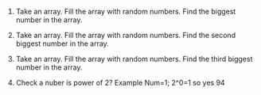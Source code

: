 1. Take an array. Fill the array with random numbers. Find the biggest number in the array.

2. Take an array. Fill the array with random numbers. Find the second biggest number in the array.

3. Take an array. Fill the array with random numbers. Find the third biggest number in the array.

4. Check a nuber is power of 2? Example Num=1; 2^0=1 so yes 94